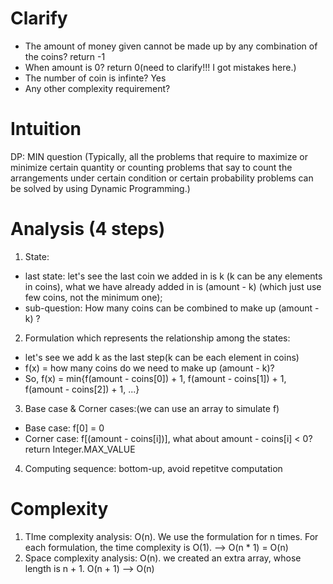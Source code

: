 # Clarify
- The amount of money given cannot be made up by any combination of the coins? return -1
- When amount is 0? return 0(need to clarify!!! I got mistakes here.)
- The number of coin is infinte? Yes
- Any other complexity requirement?
# Intuition
DP:  MIN question (Typically, all the problems that require to maximize or minimize certain quantity or counting problems that say to count the arrangements under certain condition or certain probability problems can be solved by using Dynamic Programming.)
# Analysis (4 steps)
1. State: 
  - last state: let's see the last coin we added in is k (k can be any elements in coins), what we have already added in is (amount - k) (which just use few coins, not the minimum one);
  - sub-question: How many coins can be combined to make up (amount - k) ?
2. Formulation which represents the relationship among the states:
  - let's see we add k as the last step(k can be each element in coins)
  - f(x) = how many coins do we need to make up (amount - k)?
  - So, f(x) = min{f(amount - coins\[0]) + 1, f(amount - coins\[1]) + 1, f(amount - coins\[2]) + 1, ...}
3. Base case & Corner cases:(we can use an array to simulate f)
  - Base case: f\[0] = 0
  - Corner case: f\[(amount - coins\[i])], what about amount - coins\[i] < 0? return Integer.MAX_VALUE
4. Computing sequence: bottom-up, avoid repetitve computation
# Complexity
1. TIme complexity analysis: O(n). We use the formulation for n times. For each formulation, the time complexity is O(1). --> O(n * 1) = O(n)
2. Space complexity analysis: O(n). we created an extra array, whose length is n + 1. O(n + 1) --> O(n)


